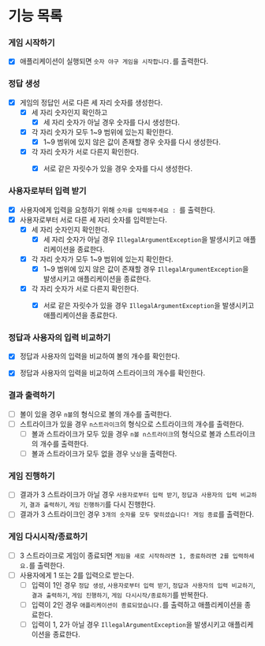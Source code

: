 # 기능 목록

### 게임 시작하기
- [x] 애플리케이션이 실행되면 `숫자 야구 게임을 시작합니다.`를 출력한다.

### 정답 생성
- [x] 게임의 정답인 서로 다른 세 자리 숫자를 생성한다.
  - [x] 세 자리 숫자인지 확인하고 
    - [x] 세 자리 숫자가 아닐 경우 숫자를 다시 생성한다. 
  - [x] 각 자리 숫자가 모두 1~9 범위에 있는지 확인한다.
    - [x] 1~9 범위에 있지 않은 값이 존재할 경우 숫자를 다시 생성한다.
  - [x] 각 자리 숫자가 서로 다른지 확인한다.
    - [x] 서로 같은 자릿수가 있을 경우 숫자를 다시 생성한다.


### 사용자로부터 입력 받기
- [x] 사용자에게 입력을 요청하기 위해 `숫자를 입력해주세요 : `를 출력한다.
- [x] 사용자로부터 서로 다른 세 자리 숫자를 입력받는다.
  - [x] 세 자리 숫자인지 확인한다. 
    - [x] 세 자리 숫자가 아닐 경우 `IllegalArgumentException`을 발생시키고 애플리케이션을 종료한다.
  - [x] 각 자리 숫자가 모두 1~9 범위에 있는지 확인한다. 
    - [x] 1~9 범위에 있지 않은 값이 존재할 경우 `IllegalArgumentException`을 발생시키고 애플리케이션을 종료한다.
  - [x] 각 자리 숫자가 서로 다른지 확인한다.
    - [x] 서로 같은 자릿수가 있을 경우 `IllegalArgumentException`을 발생시키고 애플리케이션을 종료한다.


### 정답과 사용자의 입력 비교하기
- [x] 정답과 사용자의 입력을 비교하여 볼의 개수를 확인한다.
- [x] 정답과 사용자의 입력을 비교하여 스트라이크의 개수를 확인한다.


### 결과 출력하기
- [ ] 볼이 있을 경우 `n볼`의 형식으로 볼의 개수를 출력한다.
- [ ] 스트라이크가 있을 경우 `n스트라이크`의 형식으로 스트라이크의 개수를 출력한다.
  - [ ] 볼과 스트라이크가 모두 있을 경우 `n볼 n스트라이크`의 형식으로 볼과 스트라이크의 개수를 출력한다.
  - [ ] 볼과 스트라이크가 모두 없을 경우 `낫싱`을 출력한다.

### 게임 진행하기
- [ ] 결과가 3 스트라이크가 아닐 경우 `사용자로부터 입력 받기`, `정답과 사용자의 입력 비교하기`, `결과 출력하기`, `게임 진행하기`를 다시 진행한다.
- [ ] 결과가 3 스트라이크인 경우 `3개의 숫자를 모두 맞히셨습니다! 게임 종료`를 출력한다.

### 게임 다시시작/종료하기
- [ ] 3 스트라이크로 게임이 종료되면 `게임을 새로 시작하려면 1, 종료하려면 2를 입력하세요.`를 출력한다.
- [ ] 사용자에게 1 또는 2를 입력으로 받는다.
  - [ ] 입력이 1인 경우 `정답 생성`, `사용자로부터 입력 받기`, `정답과 사용자의 입력 비교하기`, `결과 출력하기`, `게임 진행하기`, `게임 다시시작/종료하기`를 반복한다.
  - [ ] 입력이 2인 경우 `애플리케이션이 종료되었습니다.`를 출력하고 애플리케이션을 종료한다.
  - [ ] 입력이 1, 2가 아닐 경우 `IllegalArgumentException`을 발생시키고 애플리케이션을 종료한다.